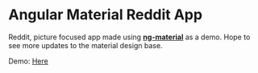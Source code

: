 # Angular Material Reddit App

Reddit, picture focused app made using **[ng-material](https://material.angularjs.org/#/)** as a demo. Hope to see more updates to the material design base.

Demo: [Here](http://alex-red.github.io/ng-material-reddit-demo/#/index)
